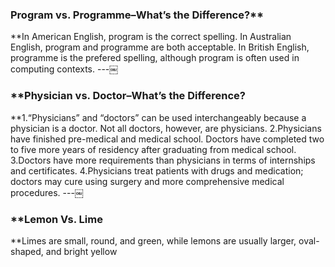 ### Program vs. Programme–What’s the Difference?**
**In American English, program is the correct spelling. In Australian English, program and programme are both acceptable. In British English, programme is the prefered spelling, although program is often used in computing contexts.
---￼
### **Physician vs. Doctor–What’s the Difference?
**1.“Physicians” and “doctors” can be used interchangeably because a physician is a doctor. Not all doctors, however, are physicians.
2.Physicians have finished pre-medical and medical school. Doctors have completed two to five more years of residency after graduating from medical school.
3.Doctors have more requirements than physicians in terms of internships and certificates.
4.Physicians treat patients with drugs and medication; doctors may cure using surgery and more comprehensive medical procedures.
---￼
### **Lemon Vs. Lime
**Limes are small, round, and green, while lemons are usually larger, oval-shaped, and bright yellow

